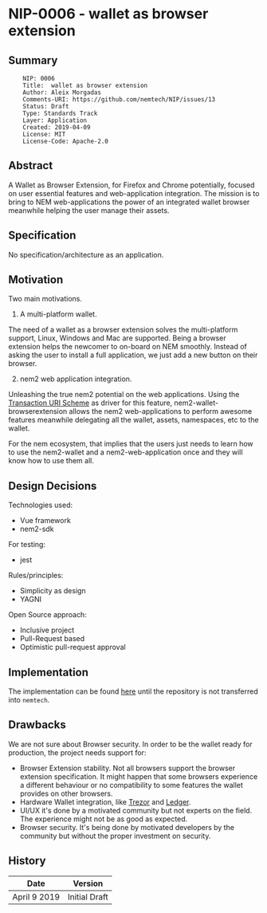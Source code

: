 # NIP-0006 - wallet as browser extension

## Summary

```
    NIP: 0006
    Title:  wallet as browser extension
    Author: Aleix Morgadas
    Comments-URI: https://github.com/nemtech/NIP/issues/13
    Status: Draft
    Type: Standards Track
    Layer: Application
    Created: 2019-04-09
    License: MIT
    License-Code: Apache-2.0
```

## Abstract

A Wallet as Browser Extension, for Firefox and Chrome potentially, focused on user essential features and web-application integration. The mission is to bring to NEM web-applications the power of an integrated wallet browser meanwhile helping the user manage their assets.

## Specification

No specification/architecture as an application.

## Motivation

Two main motivations.

1. A multi-platform wallet.

The need of a wallet as a browser extension solves the multi-platform support, Linux, Windows and Mac are supported. Being a browser extension helps the newcomer to on-board on NEM smoothly. Instead of asking the user to install a full application, we just add a new button on their browser.

2. nem2 web application integration.

Unleashing the true nem2 potential on the web applications. Using the [Transaction URI Scheme](https://github.com/nemtech/NIP/pull/7) as driver for this feature, nem2-wallet-browserextension allows the nem2 web-applications to perform awesome features meanwhile delegating all the wallet, assets, namespaces, etc to the wallet.

For the nem ecosystem, that implies that the users just needs to learn how to use the nem2-wallet and a nem2-web-application once and they will know how to use them all.

## Design Decisions

Technologies used:

- Vue framework
- nem2-sdk

For testing:

- jest

Rules/principles:

- Simplicity as design
- YAGNI

Open Source approach:

- Inclusive project
- Pull-Request based
- Optimistic pull-request approval

## Implementation

The implementation can be found [here](https://github.com/aleixmorgadas/nem2-wallet-browserextension) until the repository is not transferred into `nemtech`.

## Drawbacks

We are not sure about Browser security. In order to be the wallet ready for production, the project needs support for:

- Browser Extension stability. Not all browsers support the browser extension specification. It might happen that some browsers experience a different behaviour or no compatibility to some features the wallet provides on other browsers.
- Hardware Wallet integration, like [Trezor](https://trezor.io/) and [Ledger](https://www.ledger.com/).
- UI/UX it's done by a motivated community but not experts on the field. The experience might not be as good as expected.
- Browser security. It's being done by motivated developers by the community but without the proper investment on security.


## History

| **Date**      | **Version**   |
| ------------- | ------------- |
| April 9 2019    | Initial Draft |
